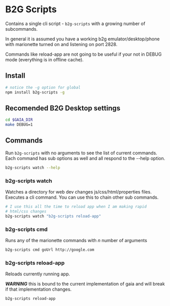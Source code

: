 # B2G Scripts

Contains a single cli script - `b2g-scripts` with a growing number of subcommands.

In general it is assumed you have a working b2g emulator/desktop/phone with 
marionette turned on and listening on port 2828.

Commands like reload-app are not going to be useful if your not in DEBUG mode
(everything is in offline cache).

## Install

```` sh
# notice the -g option for global
npm install b2g-scripts -g
````

## Recomended B2G Desktop settings

``` sh
cd $GAIA_DIR
make DEBUG=1
```

## Commands

Run `b2g-scripts` with no arguments to see the list of current commands.
Each command has sub options as well and all respond to the --help option.

````sh
b2g-scripts watch --help
````

### b2g-scripts watch

Watches a directory for web dev changes js/css/html/properties files.
Executes a cli command. You can use this to chain other sub commands.

```` sh
# I use this all the time to reload app when I am making rapid
# html/css changes
b2g-scripts watch "b2g-scripts reload-app"
````

### b2g-scripts cmd

Runs any of the marionette commands with _n_ number of arguments

```` sh
b2g-scripts cmd goUrl http://google.com
````

### b2g-scripts reload-app

Reloads currently running app.

**_WARNING_** this is bound to the current implementation
of gaia and will break if that implementation changes.

```` sh
b2g-scripts reload-app
````
